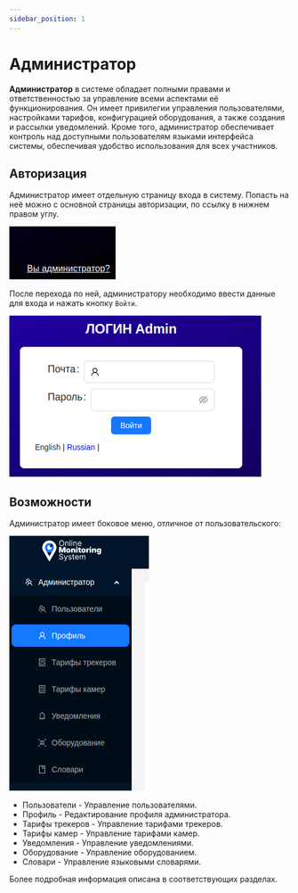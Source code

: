 ```yaml
---
sidebar_position: 1
---
```


#  Администратор

**Администратор** в системе обладает полными правами и ответственностью за управление всеми аспектами её функционирования. Он имеет привилегии управления пользователями, настройками тарифов, конфигурацией оборудования, а также создания и рассылки уведомлений. Кроме того, администратор обеспечивает контроль над доступными пользователям языками интерфейса системы, обеспечивая удобство использования для всех участников. 

## Авторизация

Администратор имеет отдельную страницу входа в систему. Попасть на неё можно с основной страницы авторизации, по ссылку в нижнем правом углу.

![](./imgs/you-admin-ru.png)

После перехода по ней, администратору необходимо ввести данные для входа и нажать кнопку `Войти`.

![](./imgs/admin-login-ru.png)

## Возможности

Администратор имеет боковое меню, отличное от пользовательского:

![](./imgs/admin-menu-ru.png)

- Пользователи - Управление пользователями.
- Профиль - Редактирование профиля администратора.
- Тарифы трекеров - Управление тарифами трекеров.
- Тарифы камер - Управление тарифами камер.
- Уведомления - Управление уведомлениями.
- Оборудование - Управление оборудованием.
- Словари - Управление языковыми словарями.

Более подробная информация описана в соответствующих разделах.